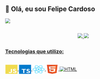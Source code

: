 ## 👋 Olá, eu sou Felipe Cardoso

<div> 
  <a href="https://www.linkedin.com/in/felipe-cardoso-1baa09225/" target="_blank"><img src="https://img.shields.io/badge/-LinkedIn-%230077B5?style=for-the-badge&logo=linkedin&logoColor=white" target="_blank"></a>
</div>

##

<div align="center">
  <a href="https://github.com/cardosopg">
  <img height="135em" src="https://github-readme-stats.vercel.app/api?username=cardosopg&show_icons=true&theme=dark&include_all_commits=true&count_private=true"/>
  <img height="130em" src="https://github-readme-stats.vercel.app/api/top-langs/?username=cardosopg&layout=compact&langs_count=7&theme=dark"/>
</div>

##
### Tecnologias que utilizo:
<div style="display: inline_block"><br>
  <img align="center" alt="Js" height="30" width="40" src="https://raw.githubusercontent.com/devicons/devicon/master/icons/javascript/javascript-plain.svg">
  <img align="center" alt="Ts" height="30" width="40" src="https://raw.githubusercontent.com/devicons/devicon/master/icons/typescript/typescript-plain.svg">
  <img align="center" alt="React" height="30" width="40" src="https://raw.githubusercontent.com/devicons/devicon/master/icons/react/react-original.svg">
  <img align="center" alt="HTML" height="30" width="40" src="https://raw.githubusercontent.com/devicons/devicon/master/icons/html5/html5-original.svg">
  <img align="center" alt="HTML" height="30" width="40" src="https://cdn.jsdelivr.net/gh/devicons/devicon/icons/nodejs/nodejs-original.svg" />
</div>



